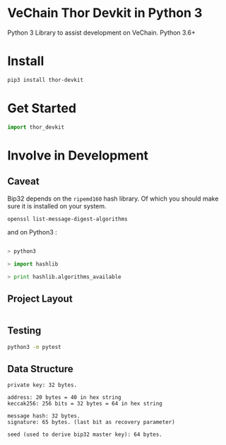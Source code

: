 # VeChain Thor Devkit in Python 3

Python 3 Library to assist development on VeChain. Python 3.6+

# Install
```bash
pip3 install thor-devkit
```

# Get Started
```python
import thor_devkit
```

# Involve in Development

## Caveat

Bip32 depends on the `ripemd160` hash library. Of which you should make sure it is installed on your system.

```bash
openssl list-message-digest-algorithms
```

and on Python3 :

```python

> python3

> import hashlib

> print hashlib.algorithms_available

```

## Project Layout
```
```

## Testing
```bash
python3 -m pytest
```

## Data Structure
```
private key: 32 bytes.

address: 20 bytes = 40 in hex string
keccak256: 256 bits = 32 bytes = 64 in hex string

message hash: 32 bytes.
signature: 65 bytes. (last bit as recovery parameter)

seed (used to derive bip32 master key): 64 bytes.
```